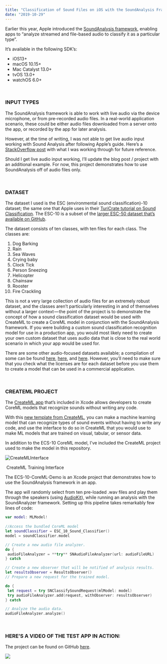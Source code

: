 ```yaml
---
title: "Classification of Sound Files on iOS with the SoundAnalysis Framework and ESC-10 CoreML Model"
date: "2019-10-29"
---
```


Earlier this year, Apple introduced the [SoundAnalysis framework](https://developer.apple.com/documentation/soundanalysis), enabling apps to “analyze streamed and file-based audio to classify it as a particular type”.

It’s available in the following SDK’s:

- iOS13+
- macOS 10.15+
- Mac Catalyst 13.0+
- tvOS 13.0+
- watchOS 6.0+

&nbsp;

### **INPUT TYPES**

The SoundAnalysis framework is able to work with live audio via the device microphone, or from pre-recorded audio files. In a real-world application scenario, these could be either audio files downloaded from a server onto the app, or recorded by the app for later analysis.

However, at the time of writing, I was not able to get live audio input working with Sound Analysis after following Apple’s guide. Here’s a [StackOverflow post](https://stackoverflow.com/questions/58496448/error-updating-tree-format-when-using-ios-soundanalysis-framework?noredirect=1#comment103345155_58496448) with what I was working through for future reference.

Should I get live audio input working, I’ll update the blog post / project with an additional example. For now, this project demonstrates how to use SoundAnalysis off of audio files only.

&nbsp;

###  **DATASET**

The dataset I used is the ESC (environmental sound classification)-10 dataset; the same one that Apple uses in their [TuriCrate tutorial on Sound Classification](https://apple.github.io/turicreate/docs/userguide/sound_classifier/). The ESC-10 is a subset of the [larger ESC-50 dataset that’s available on GitHub](https://github.com/karoldvl/ESC-50).

The dataset consists of ten classes, with ten files for each class. The classes are:

1. Dog Barking
2. Rain
3. Sea Waves
4. Crying baby
5. Clock Tick
6. Person Sneezing
7. Helicopter
8. Chainsaw
9. Rooster
10. Fire Crackling

This is not a very large collection of audio files for an extremely robust dataset, and the classes aren’t particularly interesting in and of themselves without a larger context — the point of the project is to demonstrate the concept of how a sound classification dataset would be used with CreateML to create a CoreML model in conjunction with the SoundAnalysis framework. If you were building a custom sound classification recognition model for use in a production app, you would most likely need to create your own custom dataset that uses audio data that is close to the real world scenario in which your app would be used for.

There are some other audio-focused datasets available; a compilation of some can be found [here](http://www.cs.tut.fi/~heittolt/datasets), [here](https://towardsdatascience.com/a-data-lakes-worth-of-audio-datasets-b45b88cd4ad), and [here](https://cassebook.github.io/ch06/index/). However, you’ll need to make sure that you check what the licenses are for each dataset before you use them to create a model that can be used in a commercial application.

&nbsp;

###  **CREATEML PROJECT**

The [CreateML app](https://developer.apple.com/documentation/createml) that’s included in Xcode allows developers to create CoreML models that recognize sounds without writing any code.

With this [new template from CreateML](https://developer.apple.com/videos/play/wwdc2019/425/), you can make a machine learning model that can recognize types of sound events without having to write any code, and use the interface to do so in CreateML that you would use to make ML models that are trained on visual, tabular, or sensor data.

In addition to the ECS-10 CoreML model, I’ve included the CreateML project used to make the model in this repository.

![CreateMLInterface](/blog_assets/2019/CreateMLInterface.jpg)

​		CreateML Training Interface



The ECS-10-CoreML-Demo is an Xcode project that demonstrates how to use the SoundAnalysis framework in an app.

The app will randomly select from ten pre-loaded .wav files and play them through the speakers (using [AudioKit](http://audiokit.io/)), while running an analysis with the SoundAnalyzer framework. Setting up this pipeline takes remarkably few lines of code:



```swift
var model: MLModel!
    
//Access the bundled CoreML model
let soundClassifier = ESC_10_Sound_Classifier()
model = soundClassifier.model

// Create a new audio file analyzer.
do {
 audioFileAnalyzer = **try** SNAudioFileAnalyzer(url: audioFileURL)
} catch

// Create a new observer that will be notified of analysis results.
let resultsObserver = ResultsObserver()
// Prepare a new request for the trained model.

do {
 let request = try SNClassifySoundRequest(mlModel: model)
 try audioFileAnalyzer.add(request, withObserver: resultsObserver)
} catch

// Analyze the audio data.
audioFileAnalyzer.analyze()
```

&nbsp;

### **HERE’S A VIDEO OF THE TEST APP IN ACTION:**

The project can be found on GitHub [here](https://github.com/narner/ESC10-CoreML).

[![](http://img.youtube.com/vi/dAtzSo51T_4/0.jpg)](http://www.youtube.com/watch?v=dAtzSo51T_4 "")
